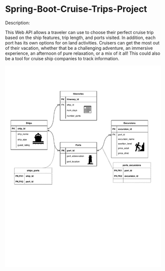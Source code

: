 # Spring-Boot-Cruise-Trips-Project

Description:  

This Web API allows a traveler can use to choose their perfect cruise trip based on the ship features, trip length, and ports visited.  In addition, each port has its own options for on land activities.  Cruisers can get the most out of their vacation, whether that be a challenging adventure, an immersive experience, an afternoon of pure relaxation, or a mix of it all!  This could also be a tool for cruise ship companies to track information.  

<img width="1147" alt="CRUiseDestinations ERD Draft #3" src="https://github.com/rgulbrandson27/CRUise-Destinations/blob/main/CruiseTripsDiagram.drawio.pdf">
